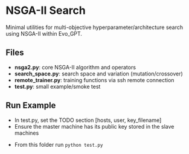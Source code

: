 # NSGA-II Search

Minimal utilities for multi-objective hyperparameter/architecture search using NSGA-II within Evo_GPT.

## Files

- **nsga2.py**: core NSGA-II algorithm and operators
- **search_space.py**: search space and variation (mutation/crossover)
- **remote_trainer.py**: training functions via ssh remote connection
- **test.py**: small example/smoke test

## Run Example

* In test.py, set the TODO section [hosts, user, key_filename]
* Ensure the master machine has its public key stored in the slave machines

- From this folder run `python test.py`

